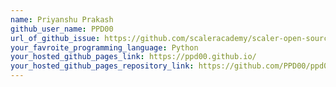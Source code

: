 ```yaml
---
name: Priyanshu Prakash
github_user_name: PPD00
url_of_github_issue: https://github.com/scaleracademy/scaler-open-source-september-challenge/issues/90#issue-1876934650
your_favroite_programming_language: Python
your_hosted_github_pages_link: https://ppd00.github.io/
your_hosted_github_pages_repository_link: https://github.com/PPD00/ppd00.github.io/
---
```

